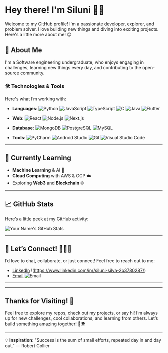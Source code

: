 

<!--
**Silunisilva/Silunisilva** is a ✨ _special_ ✨ repository because its `README.md` (this file) appears on your GitHub profile.

Here are some ideas to get you started:

- 🔭 I’m currently working on ...
- 🌱 I’m currently learning ...
- 👯 I’m looking to collaborate on ...
- 🤔 I’m looking for help with ...
- 💬 Ask me about ...
- 📫 How to reach me: ...
- 😄 Pronouns: ...
- ⚡ Fun fact: ...
-->
# Hey there! I'm Siluni 👋✨

Welcome to my GitHub profile! I'm a passionate developer, explorer, and problem solver. I love building new things and diving into exciting projects. Here's a little more about me! 😊

## 🚀 About Me

I'm a Software engineering undergraduate, who enjoys engaging in challenges, learning new things every day, and contributing to the open-source community. 

### 🛠️ Technologies & Tools

Here's what I’m working with:

- **Languages**: 
  ![Python](https://img.shields.io/badge/-Python-3776AB?style=flat&logo=python&logoColor=white) 
  ![JavaScript](https://img.shields.io/badge/-JavaScript-000000?style=flat&logo=javascript&logoColor=F7DF1E) 
  ![TypeScript](https://img.shields.io/badge/-TypeScript-3178C6?style=flat&logo=typescript&logoColor=white)
  ![C](https://img.shields.io/badge/-C-A8B9CC?style=flat&logo=c&logoColor=white)
  ![Java](https://img.shields.io/badge/-Java-007396?style=flat&logo=java&logoColor=white)
  ![Flutter](https://img.shields.io/badge/-Flutter-02569B?style=flat&logo=flutter&logoColor=white)

- **Web**: 
  ![React](https://img.shields.io/badge/-React-61DAFB?style=flat&logo=react&logoColor=black) 
  ![Node.js](https://img.shields.io/badge/-Node.js-339933?style=flat&logo=node.js&logoColor=white) 
  ![Next.js](https://img.shields.io/badge/-Next.js-000000?style=flat&logo=next.js&logoColor=white)

- **Database**: 
  ![MongoDB](https://img.shields.io/badge/-MongoDB-47A248?style=flat&logo=mongodb&logoColor=white) 
  ![PostgreSQL](https://img.shields.io/badge/-PostgreSQL-4169E1?style=flat&logo=postgresql&logoColor=white)
  ![MySQL](https://img.shields.io/badge/-MySQL-4479A1?style=flat&logo=mysql&logoColor=white)

- **Tools**: 
  ![PyCharm](https://img.shields.io/badge/-PyCharm-000000?style=flat&logo=pycharm&logoColor=white) 
  ![Android Studio](https://img.shields.io/badge/-Android%20Studio-3DDC84?style=flat&logo=android-studio&logoColor=white) 
  ![Git](https://img.shields.io/badge/-Git-F05032?style=flat&logo=git&logoColor=white) 
  ![Visual Studio Code](https://img.shields.io/badge/-VS%20Code-0078D4?style=flat&logo=visual-studio-code&logoColor=white)

---

## 🌱 Currently Learning

- **Machine Learning** & AI 🤖
- **Cloud Computing** with AWS & GCP ☁️
- Exploring **Web3** and **Blockchain** 🌐

---

## 📈 GitHub Stats

Here’s a little peek at my GitHub activity:

![Your Name's GitHub Stats](https://github-readme-stats.vercel.app/api?username=yourusername&show_icons=true&hide_title=true&hide_border=true&count_private=true&theme=radical)

---

## 📣 Let’s Connect! 🧑‍🤝‍🧑

I’d love to chat, collaborate, or just connect! Feel free to reach out to me:

- [LinkedIn](https://img.shields.io/badge/LinkedIn-%230077B5?style=flat&logo=linkedin&logoColor=white) !(https://www.linkedin.com/in//siluni-silva-2b3780287/)
- [Email](mailto:silunisilva2@gmail.com) ![Email](https://img.shields.io/badge/Email-%23D44638?style=flat&logo=gmail&logoColor=white)

---



---



## Thanks for Visiting! 🌟

Feel free to explore my repos, check out my projects, or say hi! I’m always up for new challenges, cool collaborations, and learning from others. Let’s build something amazing together! 🚀🌍

---

💡 **Inspiration**: "Success is the sum of small efforts, repeated day in and day out." — Robert Collier

